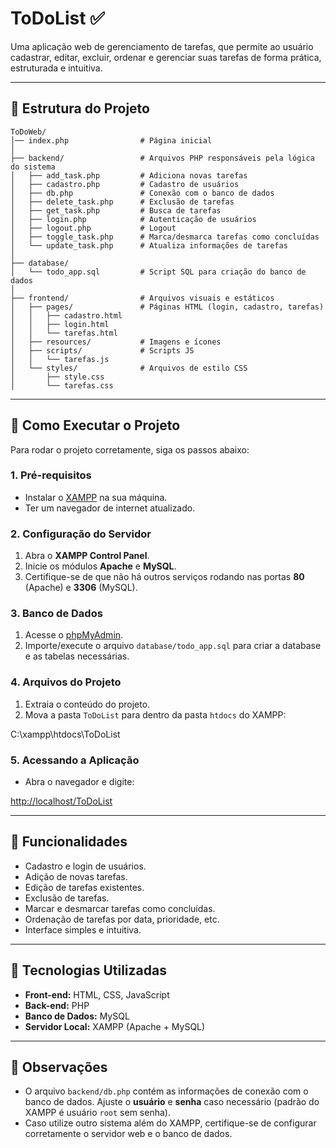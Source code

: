 # ToDoList ✅

Uma aplicação web de gerenciamento de tarefas, que permite ao usuário cadastrar, editar, excluir, ordenar e gerenciar suas tarefas de forma prática, estruturada e intuitiva.

---

## 📂 Estrutura do Projeto

```
ToDoWeb/
│── index.php                # Página inicial
│
├── backend/                 # Arquivos PHP responsáveis pela lógica do sistema
│   ├── add_task.php         # Adiciona novas tarefas
│   ├── cadastro.php         # Cadastro de usuários
│   ├── db.php               # Conexão com o banco de dados
│   ├── delete_task.php      # Exclusão de tarefas
│   ├── get_task.php         # Busca de tarefas
│   ├── login.php            # Autenticação de usuários
│   ├── logout.php           # Logout
│   ├── toggle_task.php      # Marca/desmarca tarefas como concluídas
│   └── update_task.php      # Atualiza informações de tarefas
│
├── database/
│   └── todo_app.sql         # Script SQL para criação do banco de dados
│
├── frontend/                # Arquivos visuais e estáticos
│   ├── pages/               # Páginas HTML (login, cadastro, tarefas)
│   │   ├── cadastro.html
│   │   ├── login.html
│   │   └── tarefas.html
│   ├── resources/           # Imagens e ícones
│   ├── scripts/             # Scripts JS
│   │   └── tarefas.js
│   └── styles/              # Arquivos de estilo CSS
│       ├── style.css
│       └── tarefas.css
```

---

## 🚀 Como Executar o Projeto

Para rodar o projeto corretamente, siga os passos abaixo:

### 1. Pré-requisitos

- Instalar o [XAMPP](https://www.apachefriends.org/pt_br/index.html) na sua máquina.
- Ter um navegador de internet atualizado.

### 2. Configuração do Servidor

1. Abra o **XAMPP Control Panel**.
2. Inicie os módulos **Apache** e **MySQL**.
3. Certifique-se de que não há outros serviços rodando nas portas **80** (Apache) e **3306** (MySQL).

### 3. Banco de Dados

1. Acesse o [phpMyAdmin](http://localhost/phpmyadmin/).
2. Importe/execute o arquivo `database/todo_app.sql` para criar a database e as tabelas necessárias.

### 4. Arquivos do Projeto

1. Extraia o conteúdo do projeto.
2. Mova a pasta `ToDoList` para dentro da pasta `htdocs` do XAMPP:

C:\xampp\htdocs\ToDoList

### 5. Acessando a Aplicação

- Abra o navegador e digite:

[http://localhost/ToDoList](http://localhost/ToDoList)

---

## 👥 Funcionalidades

- Cadastro e login de usuários.
- Adição de novas tarefas.
- Edição de tarefas existentes.
- Exclusão de tarefas.
- Marcar e desmarcar tarefas como concluídas.
- Ordenação de tarefas por data, prioridade, etc.
- Interface simples e intuitiva.

---

## 🔧 Tecnologias Utilizadas

- **Front-end:** HTML, CSS, JavaScript
- **Back-end:** PHP
- **Banco de Dados:** MySQL
- **Servidor Local:** XAMPP (Apache + MySQL)

---

## 📌 Observações

- O arquivo `backend/db.php` contém as informações de conexão com o banco de dados. Ajuste o **usuário** e **senha** caso necessário (padrão do XAMPP é usuário `root` sem senha).
- Caso utilize outro sistema além do XAMPP, certifique-se de configurar corretamente o servidor web e o banco de dados.
